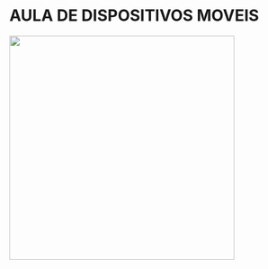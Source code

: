 <h1> AULA DE DISPOSITIVOS MOVEIS </h1>
<img src="https://media1.tenor.com/m/9BqbymSTFeUAAAAd/cat-kitten.gif" height="400" width="400" />
